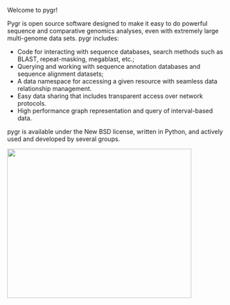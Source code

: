 Welcome to pygr!

Pygr is open source software designed to make it easy to do powerful sequence and comparative genomics analyses, even with extremely large multi-genome data sets. pygr includes:

  * Code for interacting with sequence databases, search methods such as BLAST, repeat-masking, megablast, etc.;
  * Querying and working with sequence annotation databases and sequence alignment datasets;
  * A data namespace for accessing a given resource with seamless data relationship management.
  * Easy data sharing that includes transparent access over network protocols.
  * High performance graph representation and query of interval-based data.

pygr is available under the New BSD license, written in Python, and actively used and developed by several groups.

<a href='http://www.youtube.com/watch?feature=player_embedded&v=qu5wX6yaXr4' target='_blank'><img src='http://img.youtube.com/vi/qu5wX6yaXr4/0.jpg' width='425' height=344 /></a>